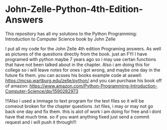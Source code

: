 # John-Zelle-Python-4th-Edition-Answers
This repository has all my solutions to the Python Programming: Introduction to Computer Science book by John Zelle

I put all my code for the John Zelle 4th edition Programing answers. As well as pictures of the questions directly from the book. just an FYI I have programed with python maybe 7 years ago so i may use certan functions that have not been talked about in the chapter. Also i am doing this for college so i will leave notes for ones i got wrong, and maybe one day in the future fix them. 
you can acsses his books example code at aswell: https://mcsp.wartburg.edu/zelle/python/
and you can purchase his book off of amazon: https://www.amazon.com/Python-Programming-Introduction-Computer-Science/dp/1590282973

!!!Also i used a immage to text program for the text files so it will be comeout broken for the chapter questions .txt files, i may or may not go back one day and fix them. this is alot of work i am doing for free and i dont have that much time. so if you want anything fixed just send a commit request and i will push it through!!!
